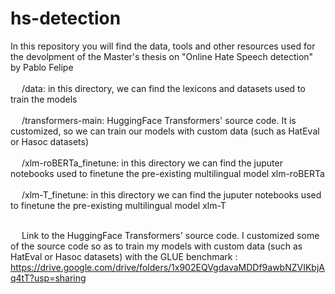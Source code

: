 # hs-detection
In this repository you will find the data, tools and other resources used for the devolpment of the Master's thesis on "Online Hate Speech detection" by Pablo Felipe <br /><br />
  &emsp; /data: in this directory, we can find the lexicons and datasets used to train the models <br /><br />
  &emsp; /transformers-main: HuggingFace Transformers' source code. It is customized, so we can train our models with custom data (such as HatEval or Hasoc datasets)<br /><br />
  &emsp; /xlm-roBERTa_finetune: in this directory we can find the juputer notebooks used to finetune the pre-existing multilingual model xlm-roBERTa <br /><br />
  &emsp; /xlm-T_finetune: in this directory we can find the juputer notebooks used to finetune the pre-existing multilingual model xlm-T <br /><br />


&emsp; Link to the HuggingFace Transformers' source code. I customized some of the source code so as to train my models with custom data (such as HatEval or Hasoc datasets) with the GLUE benchmark : https://drive.google.com/drive/folders/1x902EQVgdavaMDDf9awbNZVIKbjAq4tT?usp=sharing  <br /><br />
